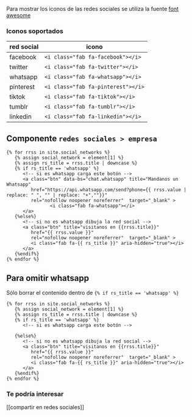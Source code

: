 Para mostrar los iconos de las redes sociales se utiliza la fuente [font awesome](https://fontawesome.com/icons?d=gallery&s=brands&m=free)

### Iconos soportados

| red social | icono |
|------------|-------|
| facebook | `<i class="fab fa-facebook"></i>`|
| twitter | `<i class="fab fa-twitter"></i>`|
| whatsapp | `<i class="fab fa-whatsapp"></i>`|
| pinterest | `<i class="fab fa-pinterest"></i>`|
| tiktok | `<i class="fab fa-tiktok"></i>`|
| tumblr | `<i class="fab fa-tumblr"></i>`|
| linkedin | `<i class="fab fa-linkedin"></i>`|


## Componente `redes sociales > empresa`

```django
{% for rrss in site.social_networks %}
   {% assign social_network = element[1] %}
   {% assign rs_title = rrss.title | downcase %}
   {% if rs_title == 'whatsapp' %}
      <!-- si es whatsapp carga este botón -->
      <a class="btn" data-bs="chat.whatsapp" title="Mandanos un Whatsapp"
         href="https://api.whatsapp.com/send?phone={{ rrss.value | replace: " ", "" | replace: "+",""}}"
         rel="nofollow noopener noreferrer"  target="_blank" >
                <i class="fab fa-whatsapp"></i>
      </a>
   {%else%}
      <!-- si no es whatsapp dibuja la red social --> 
      <a class="btn" title="visitanos en {{rrss.title}}"
         href="{{ rrss.value }}"
         rel="nofollow noopener noreferrer"  target="_blank" >
         <i class="fab fa-{{ rs_title }}" aria-hidden="true"></i>
      </a>
   {%endif%}
{% endfor %}
```

## Para omitir whatsapp

Sólo borrar el contenido dentro de `{% if rs_title == 'whatsapp' %}`


```django
{% for rrss in site.social_networks %}
   {% assign social_network = element[1] %}
   {% assign rs_title = rrss.title | downcase %}
   {% if rs_title == 'whatsapp' %}
      <!-- si es whatsapp carga este botón -->
      
   {%else%}
      <!-- si no es whatsapp dibuja la red social --> 
      <a class="btn" title="visitanos en {{rrss.title}}"
         href="{{ rrss.value }}"
         rel="nofollow noopener noreferrer"  target="_blank" >
         <i class="fab fa-{{ rs_title }}" aria-hidden="true"></i>
      </a>
   {%endif%}
{% endfor %}
```
### Te podría interesar 

[[compartir en redes sociales]]